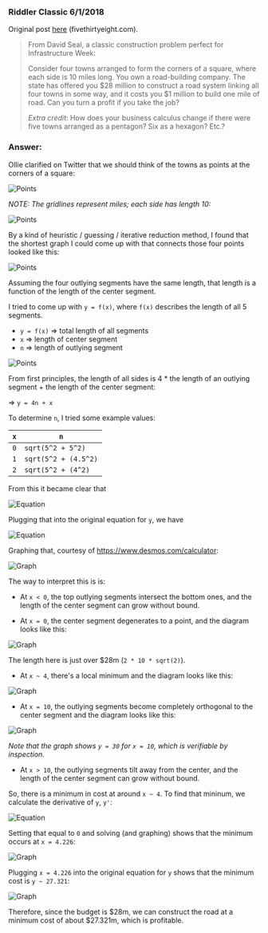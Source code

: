 ### Riddler Classic 6/1/2018

Original post [here](https://fivethirtyeight.com/features/when-will-your-house-collapse-should-you-take-a-construction-contract/) (fivethirtyeight.com).

> From David Seal, a classic construction problem perfect for Infrastructure Week:
> 
> Consider four towns arranged to form the corners of a square, where each side is 10 miles long. You own a road-building company. The state has offered you $28 million to construct a road system linking all four towns in some way, and it costs you $1 million to build one mile of road. Can you turn a profit if you take the job?
> 
> _Extra credit_: How does your business calculus change if there were five towns arranged as a pentagon? Six as a hexagon? Etc.?

### Answer:

Ollie clarified on Twitter that we should think of the towns as points at the corners of a square:

![Points](points5.PNG)

_NOTE: The gridlines represent miles; each side has length 10:_

![Points](points4.PNG)

By a kind of heuristic / guessing / iterative reduction method, I found that the shortest graph I could come up with that connects those four points looked like this:

![Points](points2.PNG)

Assuming the four outlying segments have the same length, that length is a function of the length of the center segment.

I tried to come up with `y = f(x)`, where `f(x)` describes the length of all 5 segments.

- `y = f(x)` => total length of all segments
- `x` => length of center segment
- `n` => length of outlying segment

![Points](points3.PNG)

From first principles, the length of all sides is 4 * the length of an outlying segment + the length of the center segment:

=> `y = 4n + x`

To determine `n`, I tried some example values:

`x` | `n`
--- | ---
`0` | `sqrt(5^2 + 5^2)`
`1` | `sqrt(5^2 + (4.5^2)`
`2` | `sqrt(5^2 + (4^2)`

From this it became clear that 

![Equation](equation3.PNG)

Plugging that into the original equation for `y`, we have

![Equation](equation1.PNG)

Graphing that, courtesy of https://www.desmos.com/calculator:

![Graph](graph1.png)

The way to interpret this is is:

- At `x < 0`, the top outlying segments intersect the bottom ones, and the length of the center segment can grow without bound.

- At `x = 0`, the center segment degenerates to a point, and the diagram looks like this:

![Graph](graph4.PNG)

The length here is just over $28m (`2 * 10 * sqrt(2)`).

- At `x ~ 4`, there's a local minimum and the diagram looks like this:

![Graph](points2.PNG)

- At `x = 10`, the outlying segments become completely orthogonal to the center segment and the diagram looks like this:

![Graph](points6.PNG)

_Note that the graph shows `y = 30` for `x = 10`, which is verifiable by inspection._

- At `x > 10`, the outlying segments tilt away from the center, and the length of the center segment can grow without bound.

So, there is a minimum in cost at around `x ~ 4`. To find that mininum, we calculate the derivative of `y`, `y'`:

![Equation](equation2.PNG)

Setting that equal to `0` and solving (and graphing) shows that the minimum occurs at `x = 4.226`:

![Graph](graph2.png)

Plugging `x = 4.226` into the original equation for `y` shows that the minimum cost is `y ~ 27.321`:

![Graph](graph3.png)

Therefore, since the budget is $28m, we can construct the road at a minimum cost of about $27.321m, which is profitable.
